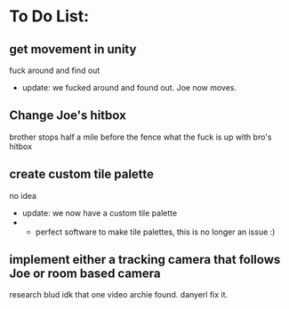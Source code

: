 # To Do List:

## get movement in unity
fuck around and find out
 - update: we fucked around and found out. Joe now moves.

## Change Joe's hitbox
brother stops half a mile before the fence what the fuck is up with bro's hitbox

## create custom tile palette 
no idea
 - update: we now have a custom tile palette 
 - + perfect software to make tile palettes, this is no longer an issue :)

## implement either a tracking camera that follows Joe or room based camera
research blud idk that one video archie found. danyerl fix it.
